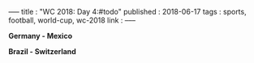 –––
title : "WC 2018: Day 4:#todo"
published : 2018-06-17
tags : sports, football, world-cup, wc-2018
link : 
–––

**Germany - Mexico**

**Brazil - Switzerland**
